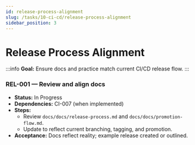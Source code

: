 ```yaml
---
id: release-process-alignment
slug: /tasks/10-ci-cd/release-process-alignment
sidebar_position: 3
---
```


# Release Process Alignment

:::info **Goal:** Ensure docs and practice match current CI/CD release flow. :::

### REL-001 — Review and align docs

- **Status:** In Progress
- **Dependencies:** CI-007 (when implemented)
- **Steps:**
  - Review `docs/docs/release-process.md` and `docs/docs/promotion-flow.md`.
  - Update to reflect current branching, tagging, and promotion.
- **Acceptance:** Docs reflect reality; example release created or outlined.
